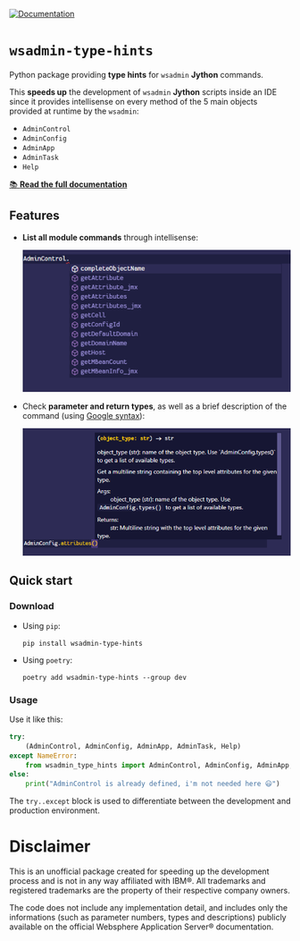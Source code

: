 [![Documentation](https://github.com/LukeSavefrogs/wsadmin-type-hints/actions/workflows/documentation.yml/badge.svg)](https://lukesavefrogs.github.io/wsadmin-type-hints/)

# `wsadmin-type-hints`
Python package providing **type hints** for `wsadmin` **Jython** commands.

This **speeds up** the development of `wsadmin` **Jython** scripts inside an IDE since it provides intellisense on every method of the 5 main objects provided at runtime by the `wsadmin`:
- `AdminControl`
- `AdminConfig`
- `AdminApp`
- `AdminTask`
- `Help`

[📚 **Read the full documentation**](https://lukesavefrogs.github.io/wsadmin-type-hints/)

## Features
- **List all module commands** through intellisense:

	![List module commands](docs/images/60817fad50b7491f2d03e29e93568bfb74dd0ce265319675f2fb83cad67a46fa.png "List all module commands")

- Check **parameter and return types**, as well as a brief description of the command (using [Google syntax](https://google.github.io/styleguide/pyguide.html#38-comments-and-docstrings)):

	![Parameters](docs/images/e84d4763b6a93d5950af4b85e9b43d04f8fda9b35a9c4d16ed0f52084dd27195.png "Parameter and return types")  

## Quick start
### Download
- Using `pip`:
	```
	pip install wsadmin-type-hints
	```

- Using `poetry`:
	```
	poetry add wsadmin-type-hints --group dev 
	```

### Usage
Use it like this:
```python
try:
    (AdminControl, AdminConfig, AdminApp, AdminTask, Help)
except NameError:
    from wsadmin_type_hints import AdminControl, AdminConfig, AdminApp, AdminTask, Help
else:
    print("AdminControl is already defined, i'm not needed here 😃")
```
The `try..except` block is used to differentiate between the development and production environment.



# Disclaimer
This is an unofficial package created for speeding up the development process and is not in any way affiliated with IBM®. All trademarks and registered trademarks are the property of their respective company owners.

The code does not include any implementation detail, and includes only the informations (such as parameter numbers, types and descriptions) publicly available on the official Websphere Application Server® documentation.
